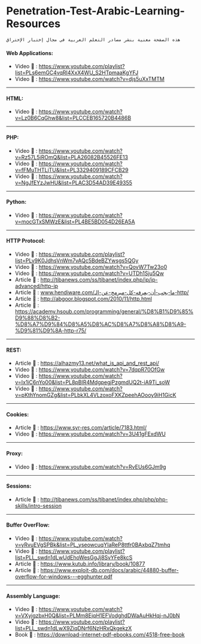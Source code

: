 # Penetration-Test-Arabic-Learning-Resources



```
هذه الصفحة معنية بنشر مصادر التعلم العربية في مجال إختبار الإختراق 
```

#### Web Applications:
- Video :movie_camera: : https://www.youtube.com/playlist?list=PLs6emGC4vqRI4XxX4WU_S2HTpmaaKgYFJ
- Video :movie_camera: : https://www.youtube.com/watch?v=djs5uXxTMTM

------------------

#### HTML: 
- Video :movie_camera: : https://www.youtube.com/watch?v=Lz0B6CqGhw8&list=PLCCEB165720B4486B

------------------

#### PHP: 
-  Video :movie_camera: : https://www.youtube.com/watch?v=Rz57L5iROmQ&list=PLA26082B45526FE13
-  Video :movie_camera: : https://www.youtube.com/watch?v=fFMuTHTLjTU&list=PL3329409189CFCB29
-  Video :movie_camera: : https://www.youtube.com/watch?v=NgJfEYzJwHU&list=PLAC3D54AD39E49355

------------------

#### Python:
-  Video :movie_camera: : https://www.youtube.com/watch?v=mocGTxSMWzE&list=PL4BE5BD054D26EA5A

------------------

#### HTTP Protocol: 
-  Video :movie_camera: : https://www.youtube.com/playlist?list=PLv9K0JdhsVnWm7vAQc5BdeBZYwsgs5QGy
-  Video :movie_camera: : https://www.youtube.com/watch?v=QovW7Tw23o0
-  Video :movie_camera: : https://www.youtube.com/watch?v=UTDh1Sju5Qw
- Article :book: : http://tibanews.com/ss/tibanet/index.php/ip/ip-advanced/http-ip
- Article :book: : www.hendiware.com/ما-يجب-أن-يعرفه-كل-مبرمج-عن-الـ-http/
- Article :book: : http://abgoor.blogspot.com/2010/11/http.html 
- Article :book: : https://academy.hsoub.com/programming/general/%D8%B1%D9%85%D9%88%D8%B2-%D8%A7%D9%84%D8%A5%D8%AC%D8%A7%D8%A8%D8%A9-%D9%81%D9%8A-http-r75/


------------------

#### REST: 
- Article :book: : https://alhazmy13.net/what_is_api_and_rest_api/
-  Video :movie_camera: : https://www.youtube.com/watch?v=7dqpR70OfGw 
-  Video :movie_camera: : https://www.youtube.com/watch?v=Ix1iC6nYo00&list=PL8pBlR4MdgpegjPzgmdUQ2t-iA9Ti_soW
-  Video :movie_camera: : https://www.youtube.com/watch?v=pKthYnomGZg&list=PLbkXL4VLzoxoFXKZpeehAOooy9iH1GicK

------------------

#### Cookies:
- Article :book: : https://www.syr-res.com/article/7183.html/
-  Video :movie_camera: : https://www.youtube.com/watch?v=3U41gFExdWU

------------------

#### Proxy: 
-  Video :movie_camera: : https://www.youtube.com/watch?v=RvEUs6GJm9g

------------------

#### Sessions:  
- Article :book: : http://tibanews.com/ss/tibanet/index.php/php/php-skills/intro-session 

------------------

#### Buffer OverFlow:  
- Video :movie_camera: : https://www.youtube.com/watch?v=yRvuEVgSPBk&list=PL_yseowcuqYIaReP8ttfr0BAxbqZ7tmhq
- Video :movie_camera: : https://www.youtube.com/playlist?list=PLL_swdn1dLwUdEhoWesGgJj8SvYFe8kcS
- Article :book: : https://www.kutub.info/library/book/10877
- Article :book: : https://www.exploit-db.com/docs/arabic/44880-buffer-overflow-for-windows---egghunter.pdf 

------------------

#### Assembly Language:  
- Video :movie_camera: : https://www.youtube.com/watch?v=VXyjgzbxH0Q&list=PLMm8EjqH1EFVodghdDWaAuHkHqj-nJ0bN
- Video :movie_camera: : https://www.youtube.com/playlist?list=PLL_swdn1dLwX9ZiqDNrf6NzHRxQkgekzX
- Book :book: : https://download-internet-pdf-ebooks.com/4518-free-book

